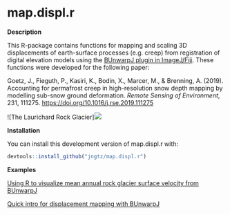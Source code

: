 # map.displ.r

**Description**

This R-package contains functions for mapping and scaling 3D displacements of earth-surface processes (e.g. creep) from registration of digital elevation models using the [BUnwarpJ plugin in ImageJ/Fiji](https://imagej.net/BUnwarpJ). These functions were developed for the following paper:

Goetz, J., Fieguth, P., Kasiri, K., Bodin, X., Marcer, M., & Brenning, A. (2019). Accounting for permafrost creep in high-resolution snow depth mapping by modelling sub-snow ground deformation. *Remote Sensing of Environment*, 231, 111275. https://doi.org/10.1016/j.rse.2019.111275

![The Laurichard Rock Glacier]<img src="https://jngtz.github.io/map.displ.r/articles/2_Visualizing_surface_displacements_files/figure-html/unnamed-chunk-4-1.png">

**Installation**

You can install this development version of map.displ.r with:

```r
devtools::install_github("jngtz/map.displ.r")
```
**Examples**

[Using R to visualize mean annual rock glacier surface velocity from BUnwarpJ](https://jngtz.github.io/map.displ.r/articles/2_Visualizing_surface_displacements.html)

[Quick intro for displacement mapping with BUnwarpJ](https://jngtz.github.io/map.displ.r/articles/1_BUnwarpJ_image_registration.html)
